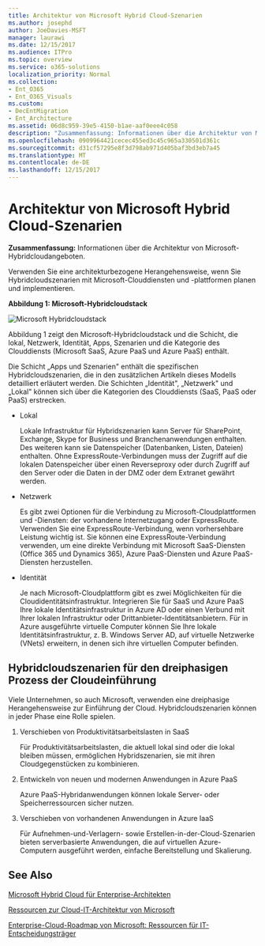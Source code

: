 ```yaml
---
title: Architektur von Microsoft Hybrid Cloud-Szenarien
ms.author: josephd
author: JoeDavies-MSFT
manager: laurawi
ms.date: 12/15/2017
ms.audience: ITPro
ms.topic: overview
ms.service: o365-solutions
localization_priority: Normal
ms.collection:
- Ent_O365
- Ent_O365_Visuals
ms.custom:
- DecEntMigration
- Ent_Architecture
ms.assetid: 06d8c959-39e5-4150-b1ae-aaf0eee4c058
description: "Zusammenfassung: Informationen über die Architektur von Microsoft-Hybridcloudangeboten."
ms.openlocfilehash: 0909964421cecec455ed3c45c965a330501d361c
ms.sourcegitcommit: d31cf57295e8f3d798ab971d405baf3bd3eb7a45
ms.translationtype: MT
ms.contentlocale: de-DE
ms.lasthandoff: 12/15/2017
---
```

# <a name="architecture-of-microsoft-hybrid-cloud-scenarios"></a>Architektur von Microsoft Hybrid Cloud-Szenarien

 **Zusammenfassung:** Informationen über die Architektur von Microsoft-Hybridcloudangeboten.
  
Verwenden Sie eine architekturbezogene Herangehensweise, wenn Sie Hybridcloudszenarien mit Microsoft-Clouddiensten und -plattformen planen und implementieren.
  
**Abbildung 1: Microsoft-Hybridcloudstack**

![Microsoft Hybridcloudstack](images/Hybrid_Poster/Hybrid_Cloud_Stack.png)
  
Abbildung 1 zeigt den Microsoft-Hybridcloudstack und die Schicht, die lokal, Netzwerk, Identität, Apps, Szenarien und die Kategorie des Clouddiensts (Microsoft SaaS, Azure PaaS und Azure PaaS) enthält.
  
Die Schicht „Apps und Szenarien" enthält die spezifischen Hybridcloudszenarien, die in den zusätzlichen Artikeln dieses Modells detailliert erläutert werden. Die Schichten „Identität", „Netzwerk" und „Lokal" können sich über die Kategorien des Clouddiensts (SaaS, PaaS oder PaaS) erstrecken.
  
- Lokal
    
    Lokale Infrastruktur für Hybridszenarien kann Server für SharePoint, Exchange, Skype for Business und Branchenanwendungen enthalten. Des weiteren kann sie Datenspeicher (Datenbanken, Listen, Dateien) enthalten. Ohne ExpressRoute-Verbindungen muss der Zugriff auf die lokalen Datenspeicher über einen Reverseproxy oder durch Zugriff auf den Server oder die Daten in der DMZ oder dem Extranet gewährt werden.
    
- Netzwerk
    
    Es gibt zwei Optionen für die Verbindung zu Microsoft-Cloudplattformen und -Diensten: der vorhandene Internetzugang oder ExpressRoute. Verwenden Sie eine ExpressRoute-Verbindung, wenn vorhersehbare Leistung wichtig ist. Sie können eine ExpressRoute-Verbindung verwenden, um eine direkte Verbindung mit Microsoft SaaS-Diensten (Office 365 und Dynamics 365), Azure PaaS-Diensten und Azure PaaS-Diensten herzustellen.
    
- Identität
    
    Je nach Microsoft-Cloudplattform gibt es zwei Möglichkeiten für die Cloudidentitätsinfrastruktur. Integrieren Sie für SaaS und Azure PaaS Ihre lokale Identitätsinfrastruktur in Azure AD oder einen Verbund mit Ihrer lokalen Infrastruktur oder Drittanbieter-Identitätsanbietern. Für in Azure ausgeführte virtuelle Computer können Sie Ihre lokale Identitätsinfrastruktur, z. B. Windows Server AD, auf virtuelle Netzwerke (VNets) erweitern, in denen sich ihre virtuellen Computer befinden.
    
## <a name="hybrid-cloud-scenarios-for-the-three-phase-cloud-adoption-process"></a>Hybridcloudszenarien für den dreiphasigen Prozess der Cloudeinführung

Viele Unternehmen, so auch Microsoft, verwenden eine dreiphasige Herangehensweise zur Einführung der Cloud. Hybridcloudszenarien können in jeder Phase eine Rolle spielen.
  
1. Verschieben von Produktivitätsarbeitslasten in SaaS
    
    Für Produktivitätsarbeitslasten, die aktuell lokal sind oder die lokal bleiben müssen, ermöglichen Hybridszenarien, sie mit ihren Cloudgegenstücken zu kombinieren.
    
2. Entwickeln von neuen und modernen Anwendungen in Azure PaaS
    
    Azure PaaS-Hybridanwendungen können lokale Server- oder Speicherressourcen sicher nutzen.
    
3. Verschieben von vorhandenen Anwendungen in Azure IaaS
    
    Für Aufnehmen-und-Verlagern- sowie Erstellen-in-der-Cloud-Szenarien bieten serverbasierte Anwendungen, die auf virtuellen Azure-Computern ausgeführt werden, einfache Bereitstellung und Skalierung.
    
## <a name="see-also"></a>See Also

[Microsoft Hybrid Cloud für Enterprise-Architekten](microsoft-hybrid-cloud-for-enterprise-architects.md)
  
[Ressourcen zur Cloud-IT-Architektur von Microsoft](microsoft-cloud-it-architecture-resources.md)

[Enterprise-Cloud-Roadmap von Microsoft: Ressourcen für IT-Entscheidungsträger](https://sway.com/FJ2xsyWtkJc2taRD)



